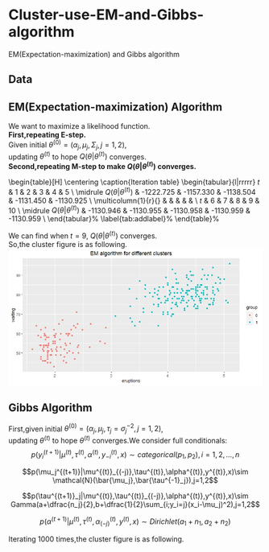 # Cluster-use-EM-and-Gibbs-algorithm
EM(Expectation-maximization) and Gibbs algorithm

## Data

## EM(Expectation-maximization) Algorithm
We want to maximize a likelihood function.  
**First,repeating E-step.**  
Given initial $\theta^{(0)} = (\alpha_j,\mu_j,\Sigma_j,j=1,2)$,  
updating $\theta^{(t)}$ to hope $Q(\theta|\theta^{(t)})$ converges.  
**Second,repeating M-step to make $Q(\theta|\theta^{(t)})$ converges.**

\begin{table}[H]
\centering
\caption{Iteration table}
\begin{tabular}{l|rrrrr}
$t$     & 1     & 2     & 3     & 4     & 5 \\
\midrule
$Q(\theta|\theta^{(t)})$   & -1222.725 & -1157.330 & -1138.504 & -1131.450 & -1130.925 \\
\multicolumn{1}{r}{} &       &       &       &       &  \\
$t$     & 6     & 7     & 8     & 9     & 10 \\
\midrule
$Q(\theta|\theta^{(t)})$   & -1130.946 & -1130.955 & -1130.958 & -1130.959 & -1130.959 \\
\end{tabular}%
\label{tab:addlabel}%
\end{table}%

We can find when $t=9$, $Q(\theta|\theta^{(t)})$ converges.  
So,the cluster figure is as following.  
![image](https://github.com/Tingchiachi/Cluster-use-EM-and-Gibbs-algorithm/blob/main/em.jpeg)

## Gibbs Algorithm
First,given initial $\theta^{(0)} = (\alpha_j,\mu_j,\tau_j=\sigma_j^{-2},j=1,2)$,  
updating $\theta^{(t)}$ to hope $\theta^{(t)}$ converges.We consider full conditionals:  
$$p(y_i^{(t+1)}|\mu^{(t)},\tau^{(t)},\alpha^{(t)},y^{(t)}_{-i},x)\sim categorical(p_1,p_2),i=1,2,\dots,n$$

$$p(\mu_j^{(t+1)}|\mu^{(t)}_{(-j)},\tau^{(t)},\alpha^{(t)},y^{(t)},x)\sim \mathcal{N}(\bar{\mu_j},\bar{\tau^{-1}_j}),j=1,2$$

$$p(\tau^{(t+1)}_j|\mu^{(t)},\tau^{(t)}_{(-j)},\alpha^{(t)},y^{(t)},x)\sim Gamma(a+\dfrac{n_j}{2},b+\dfrac{1}{2}\sum_{i;y_i=j}(x_i-\mu_j)^2),j=1,2$$

$$p(\alpha^{(t+1)}|\mu^{(t)},\tau^{(t)},\alpha^{(t)}_{(-j)},y^{(t)},x)\sim Dirichlet(a_1+n_1,a_2+n_2)$$

Iterating 1000 times,the cluster figure is as following.
